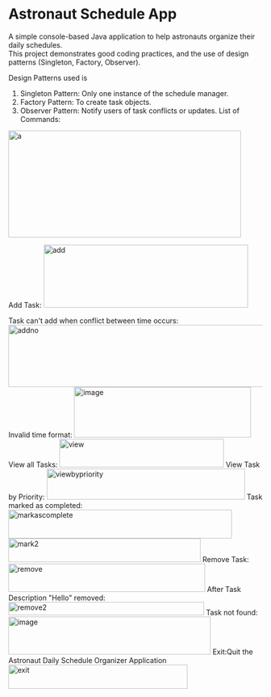 # Astronaut Schedule App

A simple console-based Java application to help astronauts organize their daily schedules.  
This project demonstrates good coding practices, and the use of design patterns (Singleton, Factory, Observer).

Design Patterns used is
1. Singleton Pattern: Only one instance of the schedule manager.
2. Factory Pattern: To create task objects.
3. Observer Pattern: Notify users of task conflicts or updates.
List of Commands:
<img width="461" height="212" alt="a" src="https://github.com/user-attachments/assets/da1a61db-8506-4276-bb20-d8df6d0fa3d5" />

Add Task:
<img width="405" height="125" alt="add" src="https://github.com/user-attachments/assets/80c2596b-37ad-484c-8777-c1f444ed339b" />

Task can't add when conflict between time occurs:
<img width="520" height="123" alt="addno" src="https://github.com/user-attachments/assets/9ed25fc4-b89c-414a-b22d-14b182f8631f" />
Invalid time format:
<img width="351" height="100" alt="image" src="https://github.com/user-attachments/assets/5acf5bd7-2c52-4f27-88f7-37220d4160a5" />
View all Tasks:
<img width="326" height="56" alt="view" src="https://github.com/user-attachments/assets/d6992ddb-1cdd-4f03-8e89-0c34d5391eae" />
View Task by Priority:
<img width="393" height="61" alt="viewbypriority" src="https://github.com/user-attachments/assets/ff16bb5f-738b-4d83-b144-f37140ed1e2c" />
Task marked as completed:
<img width="443" height="57" alt="markascomplete" src="https://github.com/user-attachments/assets/03166a54-6844-4599-b79a-b990121ba994" />
<img width="381" height="47" alt="mark2" src="https://github.com/user-attachments/assets/d895b0af-2915-4e36-ae64-a486aca50f0a" />
Remove Task:
<img width="390" height="56" alt="remove" src="https://github.com/user-attachments/assets/073edc73-226f-4d0b-a63b-edb120013e98" />
After Task Description "Hello" removed:
<img width="388" height="26" alt="remove2" src="https://github.com/user-attachments/assets/cee4b349-88f2-4406-916f-e58ef5661ac6" />
Task not found:
<img width="401" height="75" alt="image" src="https://github.com/user-attachments/assets/aef49a57-6dcf-4cb5-9d1c-c54dacd510e7" />
Exit:Quit the Astronaut Daily Schedule Organizer Application
<img width="355" height="48" alt="exit" src="https://github.com/user-attachments/assets/4cde86b1-4c24-4bd9-a940-5f4f37f295fd" />





